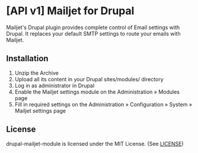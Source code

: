 [API v1] Mailjet for Drupal
=====================

Mailjet's Drupal plugin provides complete control of Email settings with Drupal.
It replaces your default SMTP settings to route your emails with Mailjet.


Installation
------------

1. Unzip the Archive
2. Upload all its content in your Drupal sites/modules/ directory
3. Log in as administrator in Drupal
4. Enable the Mailjet settings module on the Administration » Modules page
5. Fill in required settings on the Administration » Configuration » System » Mailjet settings page


License
-------

drupal-mailjet-module is licensed under the MIT License. (See [LICENSE](LICENSE.md))
